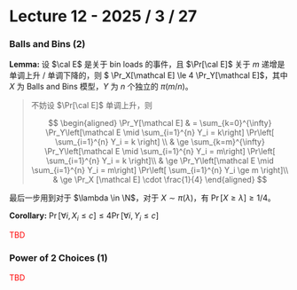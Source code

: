 # Lecture 12 - 2025 / 3 / 27

### Balls and Bins (2)

**Lemma:** 设 $\cal E$ 是关于 bin loads 的事件，且 $\Pr[\cal E]$ 关于 $m$ 递增是单调上升 / 单调下降的，则 $ \Pr_X[\mathcal E] \le 4 \Pr_Y[\mathcal E]$，其中 $X$ 为 Balls and Bins 模型，$Y$ 为 $n$ 个独立的 $\pi(m/n)$。

> 不妨设 $\Pr[\cal E]$ 单调上升，则
>
> $$ \begin{aligned}
\Pr_Y[\mathcal E] & = \sum_{k=0}^{\infty} \Pr_Y\left[\mathcal E \mid \sum_{i=1}^{n} Y_i = k\right] \Pr\left[ \sum_{i=1}^{n} Y_i = k \right] \\
& \ge \sum_{k=m}^{\infty} \Pr_Y\left[\mathcal E \mid \sum_{i=1}^{n} Y_i = m\right] \Pr\left[ \sum_{i=1}^{n} Y_i = k \right]\\
& \ge \Pr_Y\left[\mathcal E \mid \sum_{i=1}^{n} Y_i = m\right] \Pr\left[ \sum_{i=1}^{n} Y_i \ge m \right]\\
& \ge \Pr_X [\mathcal E] \cdot \frac{1}{4}
\end{aligned}  $$

最后一步用到对于 $\lambda \in \N$，对于 $X \sim \pi(\lambda)$，有 $\Pr[X \ge \lambda] \ge 1/4$。

**Corollary:** $\Pr[\forall i, X_i \le c] \le 4 \Pr[\forall i, Y_i \le c]$

<p style="color: red;">TBD</p>

### Power of 2 Choices (1)

<p style="color: red;">TBD</p>